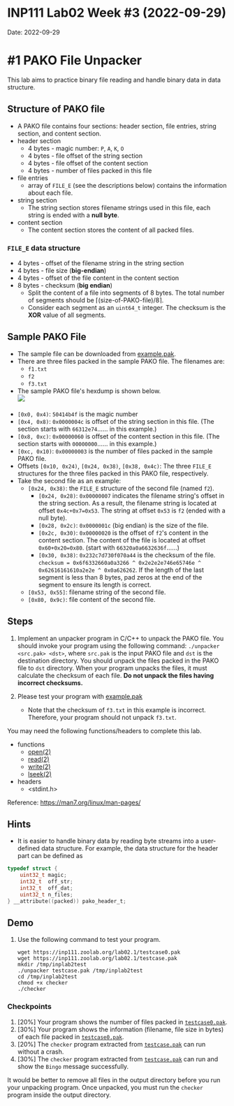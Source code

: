 # INP111 Lab02 Week #3 (2022-09-29)

Date: 2022-09-29

# #1 PAKO File Unpacker

This lab aims to practice binary file reading and handle binary data in data structure.

## Structure of PAKO file
* A PAKO file contains four sections: header section, file entries, string section, and content section.
* header section 
    * 4 bytes - magic number: `P`, `A`, `K`, `O`
    * 4 bytes - file offset of the string section
    * 4 bytes - file offset of the content section
    * 4 bytes - number of files packed in this file
* file entries
    * array of `FILE_E` (see the descriptions below) contains the information about each file.
* string section
    * The string section stores filename strings used in this file, each string is ended with a **null byte**.
* content section
    * The content section stores the content of all packed files.
### `FILE_E` data structure
* 4 bytes - offset of the filename string in the string section
* 4 bytes - file size (**big-endian**)
* 4 bytes - offset of the file content in the content section
* 8 bytes - checksum (**big endian**)
   *  Split the content of a file into segments of 8 bytes. The total number of segments should be $\lceil(\mbox{size-of-PAKO-file})/8\rceil$.
   *  Consider each segment as an ``uint64_t`` integer. The checksum is the **XOR** value of all segments.

## Sample PAKO File
* The sample file can be downloaded from [example.pak](https://inp111.zoolab.org/lab02.1/example.pak).
* There are three files packed in the sample PAKO file. The filenames are:
    * ``f1.txt``
    * ``f2``
    * ``f3.txt``
* The sample PAKO file's hexdump is shown below.<br/>
![](/uploads/upload_bef6eabc81940efa89e5dc1e2f4b1502.png)<br/><br/>
* `[0x0, 0x4)`: `50414b4f` is the magic number
* `[0x4, 0x8)`: `0x0000004c` is offset of the string section in this file. (The section starts with `66312e74`...... in this example.)
* `[0x8, 0xc)`: `0x00000060` is offset of the content section in this file. (The section starts with `00000000`...... in this example.)
* `[0xc, 0x10)`: `0x00000003` is the number of files packed in the sample PAKO file.
* Offsets `[0x10, 0x24)`, `[0x24, 0x38)`, `[0x38, 0x4c)`: The three `FILE_E` structures for the three files packed in this PAKO file, respectively.
* Take the second file as an example:
    * `[0x24, 0x38)`: the `FILE_E` structure of the second file (named `f2`).
        * `[0x24, 0x28)`: `0x00000007` indicates the filename string's offset in the string section. As a result, the filename string is located at offset `0x4c+0x7=0x53`. The string at offset `0x53` is `f2` (ended with a null byte).
        * `[0x28, 0x2c)`: `0x0000001c` (big endian) is the size of the file.
        * `[0x2c, 0x30)`: `0x00000020` is the offset of ``f2``'s content in the content section. The content of the file is located at offset `0x60+0x20=0x80`. (start with `66320a0a6632636f`......)
        * `[0x30, 0x38)`: `0x232c7d730f070a44` is the checksum of the file. `checksum = 0x6f6332660a0a3266 ^ 0x2e2e2e746e65746e ^ 0x62616161610a2e2e ^ 0x0a626262`. If the length of the last segment is less than 8 bytes, pad zeros at the end of the segment to ensure its length is correct.
    * `[0x53, 0x55]`: filename string of the second file.
    * `[0x80, 0x9c)`: file content of the second file.

## Steps

1. Implement an unpacker program in C/C++ to unpack the PAKO file. You should invoke your program using the following command: `./unpacker <src.pak> <dst>`, where `src.pak` is the input PAKO file and `dst` is the destination directory. You should unpack the files packed in the PAKO file to `dst` directory. When your program unpacks the files, it must calculate the checksum of each file. **Do not unpack the files having incorrect checksums.**

1. Please test your program with [example.pak](https://inp111.zoolab.org/lab02.1/example.pak)
    * Note that the checksum of `f3.txt` in this example is incorrect. Therefore, your program should not unpack `f3.txt`.

You may need the following functions/headers to complete this lab.
* functions
    * [open(2)](https://man7.org/linux/man-pages/man2/open.2.html)
    * [read(2)](https://man7.org/linux/man-pages/man2/read.2.html)
    * [write(2)](https://man7.org/linux/man-pages/man2/write.2.html)
    * [lseek(2)](https://man7.org/linux/man-pages/man2/lseek.2.html)
* headers
    * <stdint.h>

Reference: https://man7.org/linux/man-pages/

## Hints

* It is easier to handle binary data by reading byte streams into a user-defined data structure. For example, the data structure for the header part can be defined as
``` c
typedef struct {
    uint32_t magic;
    int32_t  off_str;
    int32_t  off_dat;
    uint32_t n_files;
} __attribute((packed)) pako_header_t;
```

## Demo
<!---
1. Download the test case from [here](https://inp111.zoolab.org/lab02.1/testcase.pak).
--->
1. Use the following command to test your program.
    ```
    wget https://inp111.zoolab.org/lab02.1/testcase0.pak
    wget https://inp111.zoolab.org/lab02.1/testcase.pak
    mkdir /tmp/inplab2test
    ./unpacker testcase.pak /tmp/inplab2test
    cd /tmp/inplab2test
    chmod +x checker
    ./checker
    ```
### Checkpoints
1. [20%] Your program shows the number of files packed in [`testcase0.pak`](https://inp111.zoolab.org/lab02.1/testcase0.pak).
4. [30%] Your program shows the information (filename, file size in bytes) of each file packed in [`testcase0.pak`](https://inp111.zoolab.org/lab02.1/testcase0.pak).
5. [20%] The `checker` program extracted from [`testcase.pak`](https://inp111.zoolab.org/lab02.1/testcase.pak) can run without a crash.
6. [30%] The `checker` program extracted from [`testcase.pak`](https://inp111.zoolab.org/lab02.1/testcase.pak) can run and show the `Bingo` message successfully.

It would be better to remove all files in the output directory before you run your unpacking program. Once unpacked, you must run the `checker` program inside the output directory.
